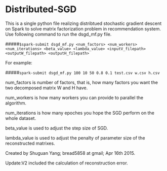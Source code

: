 # Distributed-SGD

This is a single python file realizing distribtued stochastic gradient descent on Spark to solve matrix factorization problem in recommendation system.
Use following command to run the dsgd_mf.py file.

#####`$spark-submit dsgd_mf.py <num_factors> <num_workers> <num_iterations> <beta_value> <lambda_value> <inputV_filepath> <outputW_filepath> <outputH_filepath>`

For example:

#####`spark-submit dsgd_mf.py 100 10 50 0.8 0.1 test.csv w.csv h.csv`

num_factors is number of factors, that is, how many factors you want the two decomposed matrix W and H have.

num_workers is how many workers you can provide to parallel the algorithm.

num_iterations is how many epoches you hope the SGD perform on the whole dataset.

beta_value is used to adjust the step size of SGD.

lambda_value is used to adjust the penalty of parameter size of the reconstructed matrixes.

Created by Shuguan Yang; bread5858 at gmail; Apr 16th 2015.

Update:V2 included the calculation of reconstruction error.
